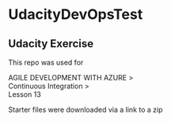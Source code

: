 # UdacityDevOpsTest

## Udacity Exercise 

This repo was used for 


AGILE DEVELOPMENT WITH AZURE > \
Continuous Integration > \
Lesson 13


Starter files were downloaded via a link to a zip


